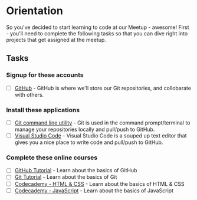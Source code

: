 # Orientation

So you've decided to start learning to code at our Meetup - awesome! First - you'll need to complete the following tasks so that you can dive right into projects that get assigned at the meetup.

## Tasks

### Signup for these accounts
* [ ] [GitHub](https://www.github.com) - GitHub is where we'll store our Git repositories, and collobarate with others.

### Install these applications
* [ ] [Git command line utility](https://www.git-scm.com) - Git is used in the command prompt/terminal to manage your repositories locally and pull/push to GitHub.
* [ ] [Visual Studio Code](https://code.visualstudio.com/) - Visual Studio Code is a souped up text editor that gives you a nice place to write code and pull/push to GitHub.

### Complete these online courses
* [ ] [GitHub Tutorial](https://guides.github.com/activities/hello-world) - Learn about the basics of GitHub
* [ ] [Git Tutorial](https://try.github.io/levels/1/challenges/1) - Learn about the basics of Git
* [ ] [Codecademy - HTML & CSS](https://www.codecademy.com/tracks/web) - Learn about the basics of HTML & CSS
* [ ] [Codecademy - JavaScript](https://www.codecademy.com/tracks/javascript) - Learn about the basics of JavaScript